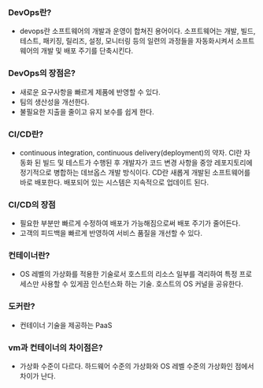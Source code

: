 ### DevOps란?
- devops란 소프트웨어의 개발과 운영이 합쳐진 용어이다. 소프트웨어는 개발, 빌드, 테스트, 패키징, 릴리즈, 설정, 모니터링 등의 일련의 과정들을 자동화시켜서 소프트웨어의 개발 및 배포 주기를 단축시킨다.

### DevOps의 장점은?
- 새로운 요구사항을 빠르게 제품에 반영할 수 있다.
- 팀의 생산성을 개선한다.
- 불필요한 지출을 줄이고 유지 보수를 쉽게 한다.

### CI/CD란?
- continuous integration, continuous delivery(deployment)의 약자. CI란 자동화 된 빌드 및 테스트가 수행된 후 개발자가 코드 변경 사항을 중앙 레포지토리에 정기적으로 병합하는 데브옵스 개발 방식이다. CD란 새롭게 개발된 소프트웨어를 바로 배포한다. 배포되어 있는 시스템은 지속적으로 업데이트 된다.

### CI/CD의 장점
- 필요한 부분만 빠르게 수정하여 배포가 가능해짐으로써 배포 주기가 줄어든다.
- 고객의 피드백을 빠르게 반영하여 서비스 품질을 개선할 수 있다.

### 컨테이너란?
- OS 레벨의 가상화를 적용한 기술로서 호스트의 리소스 일부를 격리하여 특정 프로세스만 사용할 수 있게끔 인스턴스화 하는 기술. 호스트의 OS 커널을 공유한다.

### 도커란?
- 컨테이너 기술을 제공하는 PaaS

### vm과 컨테이너의 차이점은?
- 가상화 수준이 다르다. 하드웨어 수준의 가상화와 OS 레벨 수준의 가상화인 점에서 차이가 난다.
